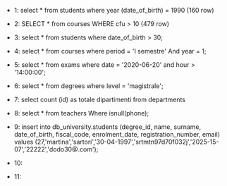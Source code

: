- 1:
 select *
 from students
 where year (date_of_birth) = 1990	  (160 row)

 - 2:
 SELECT * 
 from courses 
 WHERE cfu > 10	 (479 row) 

 - 3:
 select *
from students
where date_of_birth > 30;

- 4:
select * 
from courses
where period = 'I semestre' And year = 1;

- 5:
select * 
from exams
where date = '2020-06-20' and hour > '14:00:00';

- 6:
select *
from degrees
where level = 'magistrale';

- 7:
select count (id) as totale dipartimenti
from departments


- 8:
select *
from teachers 
Where isnull(phone);

- 9:
insert into db_university.students (degree_id, name, surname, date_of_birth, fiscal_code, enrolment_date, registration_number, email)
values (27,'martina','sartori','30-04-1997','srtmtn97d70f032j','2025-15-07','22222','dodo30@.com');

- 10:





- 11:



 